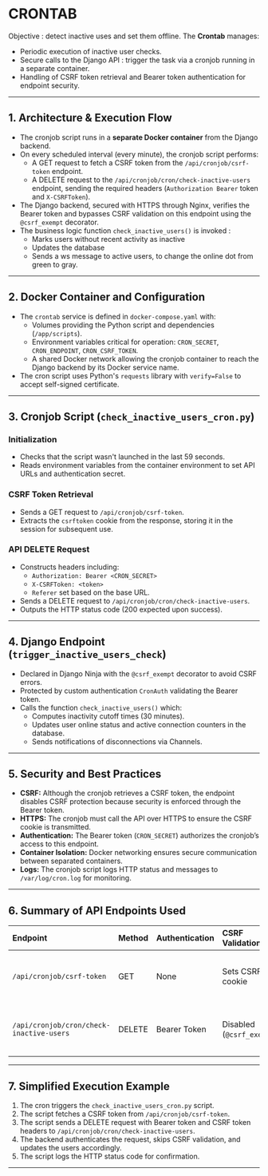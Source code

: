 # CRONTAB

Objective : detect inactive uses and set them offline.
The **Crontab** manages:

- Periodic execution of inactive user checks.
- Secure calls to the Django API : trigger the task via a cronjob running in a separate container.
- Handling of CSRF token retrieval and Bearer token authentication for endpoint security.

---

## 1. Architecture \& Execution Flow

- The cronjob script runs in a **separate Docker container** from the Django backend.
- On every scheduled interval (every minute), the cronjob script performs:
  - A GET request to fetch a CSRF token from the `/api/cronjob/csrf-token` endpoint.
  - A DELETE request to the `/api/cronjob/cron/check-inactive-users` endpoint, sending the required headers (`Authorization Bearer` token and `X-CSRFToken`).
- The Django backend, secured with HTTPS through Nginx, verifies the Bearer token and bypasses CSRF validation on this endpoint using the `@csrf_exempt` decorator.
- The business logic function `check_inactive_users()` is invoked :
  - Marks users without recent activity as inactive
  - Updates the database
  - Sends a ws message to active users, to change the online dot from green to gray.

---

## 2. Docker Container and Configuration

- The `crontab` service is defined in `docker-compose.yaml` with:
  - Volumes providing the Python script and dependencies (`/app/scripts`).
  - Environment variables critical for operation: `CRON_SECRET`, `CRON_ENDPOINT`, `CRON_CSRF_TOKEN`.
  - A shared Docker network allowing the cronjob container to reach the Django backend by its Docker service name.
- The cron script uses Python's `requests` library with `verify=False` to accept self-signed certificate.

---

## 3. Cronjob Script (`check_inactive_users_cron.py`)

### Initialization

- Checks that the script wasn't launched in the last 59 seconds.
- Reads environment variables from the container environment to set API URLs and authentication secret.

### CSRF Token Retrieval

- Sends a GET request to `/api/cronjob/csrf-token`.
- Extracts the `csrftoken` cookie from the response, storing it in the session for subsequent use.

### API DELETE Request

- Constructs headers including:
  - `Authorization: Bearer <CRON_SECRET>`
  - `X-CSRFToken: <token>`
  - `Referer` set based on the base URL.
- Sends a DELETE request to `/api/cronjob/cron/check-inactive-users`.
- Outputs the HTTP status code (200 expected upon success).

---

## 4. Django Endpoint (`trigger_inactive_users_check`)

- Declared in Django Ninja with the `@csrf_exempt` decorator to avoid CSRF errors.
- Protected by custom authentication `CronAuth` validating the Bearer token.
- Calls the function `check_inactive_users()` which:
  - Computes inactivity cutoff times (30 minutes).
  - Updates user online status and active connection counters in the database.
  - Sends notifications of disconnections via Channels.

---

## 5. Security and Best Practices

- **CSRF:** Although the cronjob retrieves a CSRF token, the endpoint disables CSRF protection because security is enforced through the Bearer token.
- **HTTPS:** The cronjob must call the API over HTTPS to ensure the CSRF cookie is transmitted.
- **Authentication:** The Bearer token (`CRON_SECRET`) authorizes the cronjob’s access to this endpoint.
- **Container Isolation:** Docker networking ensures secure communication between separated containers.
- **Logs:** The cronjob script logs HTTP status and messages to `/var/log/cron.log` for monitoring.

---

## 6. Summary of API Endpoints Used

| Endpoint                                 | Method | Authentication | CSRF Validation           | Description                                 |
| :--------------------------------------- | :----- | :------------- | :------------------------ | :------------------------------------------ |
| `/api/cronjob/csrf-token`                | GET    | None           | Sets CSRF cookie          | Provides the CSRF token cookie to cron      |
| `/api/cronjob/cron/check-inactive-users` | DELETE | Bearer Token   | Disabled (`@csrf_exempt`) | Triggers check and update of inactive users |

---

## 7. Simplified Execution Example

1. The cron triggers the `check_inactive_users_cron.py` script.
2. The script fetches a CSRF token from `/api/cronjob/csrf-token`.
3. The script sends a DELETE request with Bearer token and CSRF token headers to `/api/cronjob/cron/check-inactive-users`.
4. The backend authenticates the request, skips CSRF validation, and updates the users accordingly.
5. The script logs the HTTP status code for confirmation.

---
